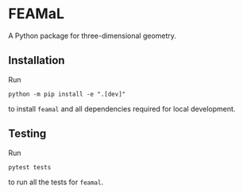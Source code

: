 FEAMaL
======

A Python package for three-dimensional geometry.


Installation
------------

Run
```
python -m pip install -e ".[dev]"
```
to install `feamal` and all dependencies required for local development.


Testing
-------

Run
```
pytest tests
```
to run all the tests for `feamal`.

